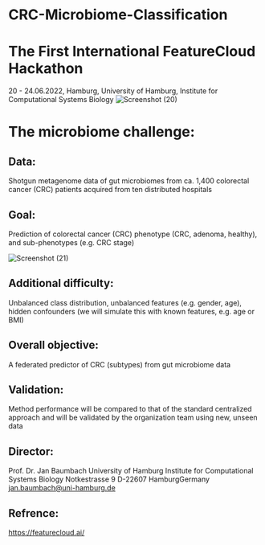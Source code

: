# CRC-Microbiome-Classification

# The First International FeatureCloud Hackathon
20 - 24.06.2022, Hamburg, University of Hamburg, Institute for Computational Systems Biology
![Screenshot (20)](https://user-images.githubusercontent.com/89701701/176917716-800306a0-ddeb-45d3-a737-d7d84d928d6a.png)

# The microbiome challenge:

## Data:
Shotgun metagenome data of gut microbiomes from ca. 1,400 colorectal cancer (CRC) patients acquired from ten distributed hospitals

## Goal: 
Prediction of colorectal cancer (CRC) phenotype (CRC, adenoma, healthy), and sub-phenotypes (e.g. CRC stage)

![Screenshot (21)](https://user-images.githubusercontent.com/89701701/176917800-b171c899-70d9-4347-8a8c-23e2dd444732.png)

## Additional difficulty: 
Unbalanced class distribution, unbalanced features (e.g. gender, age), hidden confounders (we will simulate this with known features, e.g. age or BMI)

## Overall objective: 
A federated predictor of CRC (subtypes) from gut microbiome data

## Validation: 
Method performance will be compared to that of the standard centralized approach and will be validated by the organization team using new, unseen data

## Director:
Prof. Dr. Jan Baumbach
University of Hamburg
Institute for Computational Systems Biology
Notkestrasse 9
D-22607 HamburgGermany
jan.baumbach@uni-hamburg.de

## Refrence:
https://featurecloud.ai/
